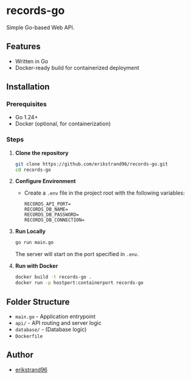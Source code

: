 # records-go

Simple Go-based Web API.

## Features

- Written in Go
- Docker-ready build for containerized deployment

## Installation

### Prerequisites

- Go 1.24+
- Docker (optional, for containerization)

### Steps

1. **Clone the repository**
   ```bash
   git clone https://github.com/erikstrand96/records-go.git
   cd records-go
   ```

2. **Configure Environment**
    - Create a `.env` file in the project root with the following variables:

      ```
      RECORDS_API_PORT=
      RECORDS_DB_NAME=
      RECORDS_DB_PASSWORD=
      RECORDS_DB_CONNECTION=
      ```

3. **Run Locally**
   ```bash
   go run main.go
   ```
   The server will start on the port specified in `.env`.

4. **Run with Docker**
   ```bash
   docker build -t records-go .
   docker run -p hostport:containerport records-go
   ```

## Folder Structure

- `main.go` - Application entrypoint
- `api/` - API routing and server logic
- `database/` - (Database logic)
- `Dockerfile`

## Author

- [erikstrand96](https://github.com/erikstrand96)
